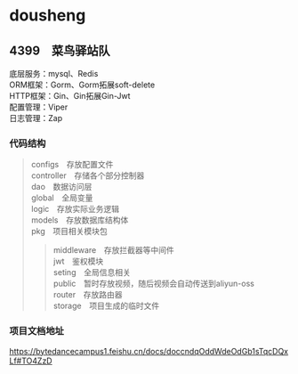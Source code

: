 # dousheng

## 4399　菜鸟驿站队

底层服务：mysql、Redis<br>
ORM框架：Gorm、Gorm拓展soft-delete<br>
HTTP框架：Gin、Gin拓展Gin-Jwt<br>
配置管理：Viper<br>
日志管理：Zap<br>

### 代码结构

>configs　存放配置文件<br>
>controller　存储各个部分控制器<br>
>dao　数据访问层<br>
>global　全局变量<br>
>logic　存放实际业务逻辑<br>
>models　存放数据库结构体<br>
>pkg　项目相关模块包<br>
>>middleware　存放拦截器等中间件<br>
>>jwt　鉴权模块<br>
>>seting　全局信息相关<br>
>public　暂时存放视频，随后视频会自动传送到aliyun-oss<br>
>router　存放路由器<br>
>storage　项目生成的临时文件<br>

### 项目文档地址

https://bytedancecampus1.feishu.cn/docs/doccndqOddWdeOdGb1sTqcDQxLf#TO4ZzD
